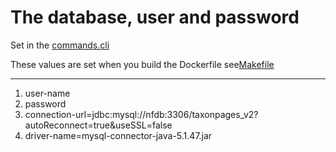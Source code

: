 # The database, user and password
Set in the [commands.cli](https://github.com/naturforskaren-se/docker-naturforskaren/blob/main/docker/wildfly-custom/customization/commands.cli)

These values are set when you build the Dockerfile see[Makefile](https://github.com/naturforskaren-se/docker-naturforskaren/blob/main/docker/Makefile)
************
1. user-name
2. password
3. connection-url=jdbc:mysql://nfdb:3306/taxonpages_v2?autoReconnect=true&useSSL=false
4. driver-name=mysql-connector-java-5.1.47.jar

